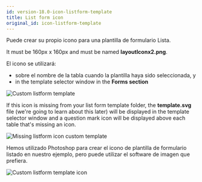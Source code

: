 ```yaml
---
id: version-18.0-icon-listform-template
title: List form icon
original_id: icon-listform-template
---
```


Puede crear su propio icono para una plantilla de formulario Lista.

It must be 160px x 160px and must be named **layoutIconx2.png**.

El icono se utilizará:

* sobre el nombre de la tabla cuando la plantilla haya sido seleccionada, y
* in the template selector window in the **Forms section**

![Custom listform template](assets/en/custom-listform/custom-listform-template.png)

If this icon is missing from your list form template folder, the **template.svg** file (we're going to learn about this later) will be displayed in the template selector window and a question mark icon will be displayed above each table that's missing an icon.

![Missing listform icon custom template](assets/en/custom-listform/missing-listform-icon-custom-template.png)

Hemos utilizado Photoshop para crear el icono de plantilla de formulario listado en nuestro ejemplo, pero puede utilizar el software de imagen que prefiera.

![Custom listform template icon](assets/en/custom-listform/custom-list-form-icon.png)
